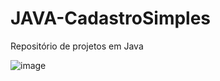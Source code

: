 # JAVA-CadastroSimples
Repositório de projetos em Java

![image](https://user-images.githubusercontent.com/124844088/222635231-1a04774c-9e40-4cd5-b001-8052c6918571.png)
